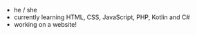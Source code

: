 - he / she
- currently learning HTML, CSS, JavaScript, PHP, Kotlin and C#
- working on a website!

<!---
m4tchat3a/m4tchat3a is a ✨ special ✨ repository because its `README.md` (this file) appears on your GitHub profile.
You can click the Preview link to take a look at your changes.
--->
